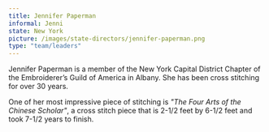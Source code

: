 ```yaml
---
title: Jennifer Paperman
informal: Jenni
state: New York
picture: /images/state-directors/jennifer-paperman.png
type: "team/leaders"
---
```


Jennifer Paperman is a member of the New York Capital District Chapter of the Embroiderer’s Guild of America in Albany. She has been cross stitching for over 30 years.

One of her most impressive piece of stitching is _"The Four Arts of the Chinese Scholar"_, a cross stitch piece that is 2-1/2 feet by 6-1/2 feet and took 7-1/2 years to finish.
